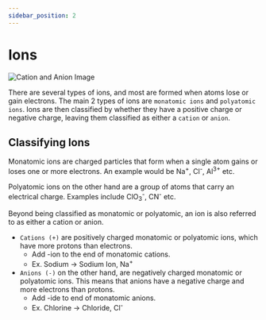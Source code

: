 ```yaml
---
sidebar_position: 2
---
```


# Ions

![Cation and Anion Image](/img/chemistry/cation-anion.png)

There are several types of ions, and most are formed when atoms lose or gain electrons. The main 2 types of ions are `monatomic ions` and `polyatomic ions`. Ions are then classified by whether they have a positive charge or negative charge, leaving them classified as either a `cation` or `anion`.

## Classifying Ions

Monatomic ions are charged particles that form when a single atom gains or loses one or more electrons. An example would be Na<sup>+</sup>, Cl<sup>-</sup>, Al<sup>3+</sup> etc.

Polyatomic ions on the other hand are a group of atoms that carry an electrical charge. Examples include ClO<sub>3</sub><sup>-</sup>, CN<sup>-</sup> etc.

Beyond being classified as monatomic or polyatomic, an ion is also referred to as either a cation or anion. 
* `Cations (+)` are positively charged monatomic or polyatomic ions, which have more protons than electrons. 
    * Add -ion to the end of monatomic cations.
    * Ex. Sodium -> Sodium Ion, Na<sup>+</sup>
* `Anions (-)` on the other hand, are negatively charged monatomic or polyatomic ions. This means that anions have a negative charge and more electrons than protons.
    * Add -ide to end of monatomic anions.
    * Ex. Chlorine -> Chloride, Cl<sup>-</sup>